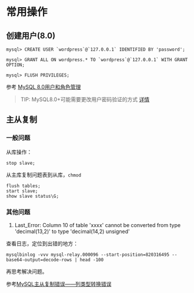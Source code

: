 # 常用操作

## 创建用户(8.0)

```
mysql> CREATE USER `wordpress`@`127.0.0.1` IDENTIFIED BY 'password';

mysql> GRANT ALL ON wordpress.* TO `wordpress`@`127.0.0.1` WITH GRANT OPTION;

mysql> FLUSH PRIVILEGES;
```

参考 [MySQL 8.0用户和角色管理](https://www.cnblogs.com/ryanzheng/p/9339657.html)

> TIP: MySQL8.0+可能需要更改用户密码验证的方式 [详情](https://github.com/LuMitchell/Linux_Environment/blob/master/MySQL/The%20server%20requested%20authentication%20method%20unknown%20to%20the%20client.md)


## 主从复制

### 一般问题
从库操作：

`stop slave;`

从主库复制问题表到从库，`chmod`

```
flush tables;
start slave;
show slave status\G;
```
### 其他问题

1. Last_Error: Column 10 of table 'xxxx' cannot be converted from type 'decimal(13,2)' to type 'decimal(14,2) unsigned'

查看日志，定位到出错的地方：

`mysqlbinlog -vvv mysql-relay.000096 --start-position=820316495 --base64-output=decode-rows | head -100`

再思考解决问题。

参考[MySQL主从复制错误——列类型转换错误](https://blog.csdn.net/woqutechteam/article/details/84643655)
